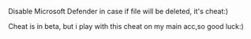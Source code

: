 Disable Microsoft Defender in case if file will be deleted, it's cheat:)

Cheat is in beta, but i play with this cheat on my main acc,so good luck:)
